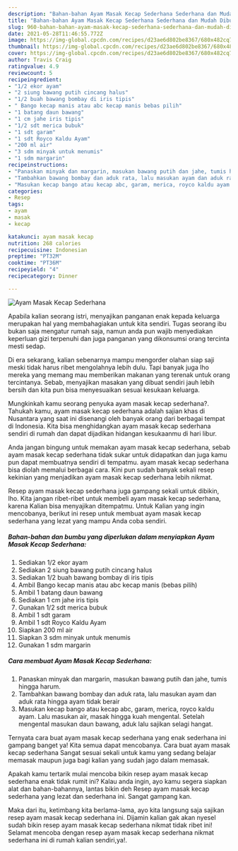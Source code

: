 ```yaml
---
description: "Bahan-bahan Ayam Masak Kecap Sederhana Sederhana dan Mudah Dibuat"
title: "Bahan-bahan Ayam Masak Kecap Sederhana Sederhana dan Mudah Dibuat"
slug: 960-bahan-bahan-ayam-masak-kecap-sederhana-sederhana-dan-mudah-dibuat
date: 2021-05-28T11:46:55.772Z
image: https://img-global.cpcdn.com/recipes/d23ae6d802be8367/680x482cq70/ayam-masak-kecap-sederhana-foto-resep-utama.jpg
thumbnail: https://img-global.cpcdn.com/recipes/d23ae6d802be8367/680x482cq70/ayam-masak-kecap-sederhana-foto-resep-utama.jpg
cover: https://img-global.cpcdn.com/recipes/d23ae6d802be8367/680x482cq70/ayam-masak-kecap-sederhana-foto-resep-utama.jpg
author: Travis Craig
ratingvalue: 4.9
reviewcount: 5
recipeingredient:
- "1/2 ekor ayam"
- "2 siung bawang putih cincang halus"
- "1/2 buah bawang bombay di iris tipis"
- " Bango kecap manis atau abc kecap manis bebas pilih"
- "1 batang daun bawang"
- "1 cm jahe iris tipis"
- "1/2 sdt merica bubuk"
- "1 sdt garam"
- "1 sdt Royco Kaldu Ayam"
- "200 ml air"
- "3 sdm minyak untuk menumis"
- "1 sdm margarin"
recipeinstructions:
- "Panaskan minyak dan margarin, masukan bawang putih dan jahe, tumis hingga harum."
- "Tambahkan bawang bombay dan aduk rata, lalu masukan ayam dan aduk rata hingga ayam tidak berair"
- "Masukan kecap bango atau kecap abc, garam, merica, royco kaldu ayam. Lalu masukan air, masak hingga kuah mengental. Setelah mengental masukan daun bawang, aduk lalu sajikan selagi hangat."
categories:
- Resep
tags:
- ayam
- masak
- kecap

katakunci: ayam masak kecap 
nutrition: 268 calories
recipecuisine: Indonesian
preptime: "PT32M"
cooktime: "PT36M"
recipeyield: "4"
recipecategory: Dinner

---
```



![Ayam Masak Kecap Sederhana](https://img-global.cpcdn.com/recipes/d23ae6d802be8367/680x482cq70/ayam-masak-kecap-sederhana-foto-resep-utama.jpg)

Apabila kalian seorang istri, menyajikan panganan enak kepada keluarga merupakan hal yang membahagiakan untuk kita sendiri. Tugas seorang ibu bukan saja mengatur rumah saja, namun anda pun wajib menyediakan keperluan gizi terpenuhi dan juga panganan yang dikonsumsi orang tercinta mesti sedap.

Di era  sekarang, kalian sebenarnya mampu mengorder olahan siap saji meski tidak harus ribet mengolahnya lebih dulu. Tapi banyak juga lho mereka yang memang mau memberikan makanan yang terenak untuk orang tercintanya. Sebab, menyajikan masakan yang dibuat sendiri jauh lebih bersih dan kita pun bisa menyesuaikan sesuai kesukaan keluarga. 



Mungkinkah kamu seorang penyuka ayam masak kecap sederhana?. Tahukah kamu, ayam masak kecap sederhana adalah sajian khas di Nusantara yang saat ini disenangi oleh banyak orang dari berbagai tempat di Indonesia. Kita bisa menghidangkan ayam masak kecap sederhana sendiri di rumah dan dapat dijadikan hidangan kesukaanmu di hari libur.

Anda jangan bingung untuk memakan ayam masak kecap sederhana, sebab ayam masak kecap sederhana tidak sukar untuk didapatkan dan juga kamu pun dapat membuatnya sendiri di tempatmu. ayam masak kecap sederhana bisa diolah memalui berbagai cara. Kini pun sudah banyak sekali resep kekinian yang menjadikan ayam masak kecap sederhana lebih nikmat.

Resep ayam masak kecap sederhana juga gampang sekali untuk dibikin, lho. Kita jangan ribet-ribet untuk membeli ayam masak kecap sederhana, karena Kalian bisa menyajikan ditempatmu. Untuk Kalian yang ingin mencobanya, berikut ini resep untuk membuat ayam masak kecap sederhana yang lezat yang mampu Anda coba sendiri.

<!--inarticleads1-->

##### Bahan-bahan dan bumbu yang diperlukan dalam menyiapkan Ayam Masak Kecap Sederhana:

1. Sediakan 1/2 ekor ayam
1. Sediakan 2 siung bawang putih cincang halus
1. Sediakan 1/2 buah bawang bombay di iris tipis
1. Ambil  Bango kecap manis atau abc kecap manis (bebas pilih)
1. Ambil 1 batang daun bawang
1. Sediakan 1 cm jahe iris tipis
1. Gunakan 1/2 sdt merica bubuk
1. Ambil 1 sdt garam
1. Ambil 1 sdt Royco Kaldu Ayam
1. Siapkan 200 ml air
1. Siapkan 3 sdm minyak untuk menumis
1. Gunakan 1 sdm margarin




<!--inarticleads2-->

##### Cara membuat Ayam Masak Kecap Sederhana:

1. Panaskan minyak dan margarin, masukan bawang putih dan jahe, tumis hingga harum.
1. Tambahkan bawang bombay dan aduk rata, lalu masukan ayam dan aduk rata hingga ayam tidak berair
1. Masukan kecap bango atau kecap abc, garam, merica, royco kaldu ayam. Lalu masukan air, masak hingga kuah mengental. Setelah mengental masukan daun bawang, aduk lalu sajikan selagi hangat.




Ternyata cara buat ayam masak kecap sederhana yang enak sederhana ini gampang banget ya! Kita semua dapat mencobanya. Cara buat ayam masak kecap sederhana Sangat sesuai sekali untuk kamu yang sedang belajar memasak maupun juga bagi kalian yang sudah jago dalam memasak.

Apakah kamu tertarik mulai mencoba bikin resep ayam masak kecap sederhana enak tidak rumit ini? Kalau anda ingin, ayo kamu segera siapkan alat dan bahan-bahannya, lantas bikin deh Resep ayam masak kecap sederhana yang lezat dan sederhana ini. Sangat gampang kan. 

Maka dari itu, ketimbang kita berlama-lama, ayo kita langsung saja sajikan resep ayam masak kecap sederhana ini. Dijamin kalian gak akan nyesel sudah bikin resep ayam masak kecap sederhana nikmat tidak ribet ini! Selamat mencoba dengan resep ayam masak kecap sederhana nikmat sederhana ini di rumah kalian sendiri,ya!.

